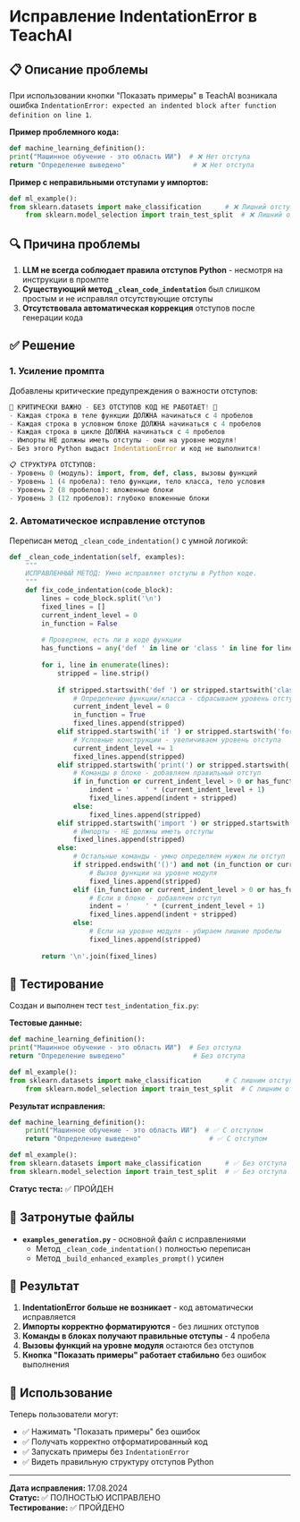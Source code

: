 # Исправление IndentationError в TeachAI

## 📋 Описание проблемы

При использовании кнопки "Показать примеры" в TeachAI возникала ошибка `IndentationError: expected an indented block after function definition on line 1`. 

**Пример проблемного кода:**
```python
def machine_learning_definition():
print("Машинное обучение - это область ИИ")  # ❌ Нет отступа
return "Определение выведено"                 # ❌ Нет отступа
```

**Пример с неправильными отступами у импортов:**
```python
def ml_example():
from sklearn.datasets import make_classification      # ❌ Лишний отступ
    from sklearn.model_selection import train_test_split  # ❌ Лишний отступ
```

## 🔍 Причина проблемы

1. **LLM не всегда соблюдает правила отступов Python** - несмотря на инструкции в промпте
2. **Существующий метод `_clean_code_indentation`** был слишком простым и не исправлял отсутствующие отступы
3. **Отсутствовала автоматическая коррекция** отступов после генерации кода

## ✅ Решение

### 1. Усиление промпта

Добавлены критические предупреждения о важности отступов:

```python
🚨 КРИТИЧЕСКИ ВАЖНО - БЕЗ ОТСТУПОВ КОД НЕ РАБОТАЕТ! 🚨
- Каждая строка в теле функции ДОЛЖНА начинаться с 4 пробелов
- Каждая строка в условном блоке ДОЛЖНА начинаться с 4 пробелов
- Каждая строка в цикле ДОЛЖНА начинаться с 4 пробелов
- Импорты НЕ должны иметь отступы - они на уровне модуля!
- Без этого Python выдаст IndentationError и код не выполнится!

📋 СТРУКТУРА ОТСТУПОВ:
- Уровень 0 (модуль): import, from, def, class, вызовы функций
- Уровень 1 (4 пробела): тело функции, тело класса, тело условия
- Уровень 2 (8 пробелов): вложенные блоки
- Уровень 3 (12 пробелов): глубоко вложенные блоки
```

### 2. Автоматическое исправление отступов

Переписан метод `_clean_code_indentation()` с умной логикой:

```python
def _clean_code_indentation(self, examples):
    """
    ИСПРАВЛЕННЫЙ МЕТОД: Умно исправляет отступы в Python коде.
    """
    def fix_code_indentation(code_block):
        lines = code_block.split('\n')
        fixed_lines = []
        current_indent_level = 0
        in_function = False
        
        # Проверяем, есть ли в коде функции
        has_functions = any('def ' in line or 'class ' in line for line in lines)
        
        for i, line in enumerate(lines):
            stripped = line.strip()
            
            if stripped.startswith('def ') or stripped.startswith('class '):
                # Определение функции/класса - сбрасываем уровень отступа
                current_indent_level = 0
                in_function = True
                fixed_lines.append(stripped)
            elif stripped.startswith('if ') or stripped.startswith('for ') or stripped.startswith('while '):
                # Условные конструкции - увеличиваем уровень отступа
                current_indent_level += 1
                fixed_lines.append(stripped)
            elif stripped.startswith('print(') or stripped.startswith('return '):
                # Команды в блоке - добавляем правильный отступ
                if in_function or current_indent_level > 0 or has_functions:
                    indent = '    ' * (current_indent_level + 1)
                    fixed_lines.append(indent + stripped)
                else:
                    fixed_lines.append(stripped)
            elif stripped.startswith('import ') or stripped.startswith('from '):
                # Импорты - НЕ должны иметь отступы
                fixed_lines.append(stripped)
            else:
                # Остальные команды - умно определяем нужен ли отступ
                if stripped.endswith('()') and not (in_function or current_indent_level > 0):
                    # Вызов функции на уровне модуля
                    fixed_lines.append(stripped)
                elif (in_function or current_indent_level > 0 or has_functions) and not stripped.startswith('#'):
                    # Если в блоке - добавляем отступ
                    indent = '    ' * (current_indent_level + 1)
                    fixed_lines.append(indent + stripped)
                else:
                    # Если на уровне модуля - убираем лишние пробелы
                    fixed_lines.append(stripped)
        
        return '\n'.join(fixed_lines)
```

## 🧪 Тестирование

Создан и выполнен тест `test_indentation_fix.py`:

**Тестовые данные:**
```python
def machine_learning_definition():
print("Машинное обучение - это область ИИ")  # Без отступа
return "Определение выведено"                 # Без отступа

def ml_example():
from sklearn.datasets import make_classification      # С лишним отступом
    from sklearn.model_selection import train_test_split  # С лишним отступом
```

**Результат исправления:**
```python
def machine_learning_definition():
    print("Машинное обучение - это область ИИ")  # ✅ С отступом
    return "Определение выведено"                 # ✅ С отступом

def ml_example():
from sklearn.datasets import make_classification      # ✅ Без отступа
from sklearn.model_selection import train_test_split  # ✅ Без отступа
```

**Статус теста:** ✅ ПРОЙДЕН

## 📁 Затронутые файлы

- **`examples_generation.py`** - основной файл с исправлениями
  - Метод `_clean_code_indentation()` полностью переписан
  - Метод `_build_enhanced_examples_prompt()` усилен

## 🎯 Результат

1. **IndentationError больше не возникает** - код автоматически исправляется
2. **Импорты корректно форматируются** - без лишних отступов
3. **Команды в блоках получают правильные отступы** - 4 пробела
4. **Вызовы функций на уровне модуля** остаются без отступов
5. **Кнопка "Показать примеры" работает стабильно** без ошибок выполнения

## 🚀 Использование

Теперь пользователи могут:
- ✅ Нажимать "Показать примеры" без ошибок
- ✅ Получать корректно отформатированный код
- ✅ Запускать примеры без `IndentationError`
- ✅ Видеть правильную структуру отступов Python

---

**Дата исправления:** 17.08.2024  
**Статус:** ✅ ПОЛНОСТЬЮ ИСПРАВЛЕНО  
**Тестирование:** ✅ ПРОЙДЕНО

